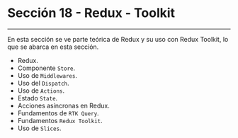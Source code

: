 # Sección 18 - Redux - Toolkit
___

En esta sección se ve parte teórica de Redux y su uso con Redux Toolkit, lo que se abarca en esta sección. 

- Redux.
- Componente `Store`.
- Uso de `Middlewares`.
- Uso del `Dispatch`.
- Uso de `Actions`.
- Estado `State`.
- Acciones asíncronas en Redux.
- Fundamentos de `RTK Query`.
- Fundamentos `Redux Toolkit`.
- Uso de `Slices`.
